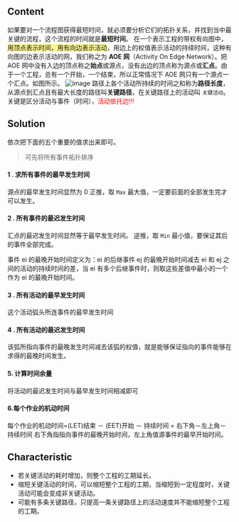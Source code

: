 ## Content
如果要对一个流程图获得最短时间，就必须要分析它们的拓扑关系，并找到当中最关键的流程，这个流程的时间就是**最短时间**。
在一个表示工程的带权有向图中，<span style="background:#fff88f">用顶点表示时间，用有向边表示活动</span>，用边上的权值表示活动的持续时间，这种有向图的边表示活动的网，我们称之为 **AOE 网**（Activity On Edge Network）。把 AOE 网中没有入边的顶点称之**始点**或源点，没有出边的顶点称为源点或**汇点**。由于一个工程，总有一个开始，一个结束，所以正常情况下 AOE 网只有一个源点一个汇点。如图所示。
![image](https://s2.51cto.com/images/blog/202209/12133902_631ec5f645efe58497.png?x-oss-process=image/watermark,size_14,text_QDUxQ1RP5Y2a5a6i,color_FFFFFF,t_30,g_se,x_10,y_10,shadow_20,type_ZmFuZ3poZW5naGVpdGk=/format,webp)
路径上各个活动所持续的时间之和称为**路径长度**，从源点到汇点且有最大长度的路径叫**关键路径**，在关键路径上的活动叫 `关键活动`。
关键是区分活动与事件（时间），<font color="#ff0000">活动依托边!!!</font>
## Solution
依次把下面的五个重要的值求出来即可。
> 可先将所有事件拓扑排序  
#### 1 .  求所有事件的最早发生时间
源点的最早发生时间显然为 0
正推，取 `Max` 最大值，一定要前面的全部发生完才可以发生。
#### 2 . 所有事件的最迟发生时间
汇点的最迟发生时间显然等于最早发生时间。
逆推，取 `Min` 最小值，要保证其后的事件全部完成。

事件 ei 的最晚开始时间定义为：ei 的后继事件 ej 的最晚开始时间减去 ei 和 ej 之间的活动的持续时间的差，当 ei 有多个后继事件时，则取这些差值中最小的一个作为 ei 的最晚开始时间。
#### 3 . 所有活动的最早发生时间
这个活动弧头所连事件的最早发生时间
#### 4 . 所有活动的最迟发生时间
该弧所指向事件的最晚发生时间减去该弧的权值，就是能够保证指向的事件能够在求得的最晚时间发生。
#### 5. 计算时间余量
将活动的最迟发生时间与最早发生时间相减即可

#### 6.每个作业的机动时间
每个作业的机动时间=(LET)结束 － (EET)开始 － 持续时间 = 右下角－左上角－持续时间
右下角指指向事件的最晚开始时间，左上角值源事件的最早开始时间。
## Characteristic
- 若关键活动的耗时增加，则整个工程的工期延长。
- 缩短关键活动的时间，可以缩短整个工程的工期，当缩短到一定程度时，关键活动可能会变成非关键活动。
- 可能有多条关键路径，只提高一条关键路径上的活动速度并不能缩短整个工程的工期。